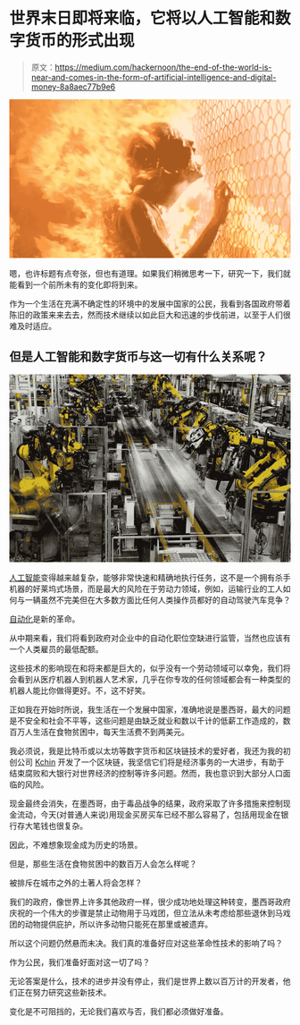 # 世界末日即将来临，它将以人工智能和数字货币的形式出现

> 原文：<https://medium.com/hackernoon/the-end-of-the-world-is-near-and-comes-in-the-form-of-artificial-intelligence-and-digital-money-8a8aec77b9e6>

![](img/f82b0b445dad8a0332fc51669ed37a87.png)

嗯，也许标题有点夸张，但也有道理。如果我们稍微思考一下，研究一下，我们就能看到一个前所未有的变化即将到来。

作为一个生活在充满不确定性的环境中的发展中国家的公民，我看到各国政府带着陈旧的政策来来去去，然而技术继续以如此巨大和迅速的步伐前进，以至于人们很难及时适应。

## 但是人工智能和数字货币与这一切有什么关系呢？

![](img/035049d2e7a8e9474c28f91aef8a15cb.png)

[人工智能](https://hackernoon.com/tagged/artificial-intelligence)变得越来越复杂，能够非常快速和精确地执行任务，这不是一个拥有杀手机器的好莱坞式场景，而是最大的风险在于劳动力领域，例如，运输行业的工人如何与一辆虽然不完美但在大多数方面比任何人类操作员都好的自动驾驶汽车竞争？

[自动化](https://hackernoon.com/tagged/automation)是新的革命。

从中期来看，我们将看到政府对企业中的自动化职位空缺进行监管，当然也应该有一个人类雇员的最低配额。

这些技术的影响现在和将来都是巨大的，似乎没有一个劳动领域可以幸免，我们将会看到从医疗机器人到机器人艺术家，几乎在你专攻的任何领域都会有一种类型的机器人能比你做得更好。不，这不好笑。

正如我在开始时所说，我生活在一个发展中国家，准确地说是墨西哥，最大的问题是不安全和社会不平等，这些问题是由缺乏就业和数以千计的低薪工作造成的，数百万人生活在食物贫困中，每天生活费不到两美元。

我必须说，我是比特币或以太坊等数字货币和区块链技术的爱好者，我还为我的初创公司 [Kchin](https://k-chin.mx) 开发了一个区块链，我坚信它们将是经济事务的一大进步，有助于结束腐败和大银行对世界经济的控制等许多问题。然而，我也意识到大部分人口面临的风险。

现金最终会消失，在墨西哥，由于毒品战争的结果，政府采取了许多措施来控制现金流动，今天(对普通人来说)用现金买房买车已经不那么容易了，包括用现金在银行存大笔钱也很复杂。

因此，不难想象现金成为历史的场景。

但是，那些生活在食物贫困中的数百万人会怎么样呢？

被排斥在城市之外的土著人将会怎样？

我们的政府，像世界上许多其他政府一样，很少成功地处理这种转变，墨西哥政府庆祝的一个伟大的步骤是禁止动物用于马戏团，但立法从未考虑给那些退休到马戏团的动物提供庇护，所以许多动物只能死在那里或被遗弃。

所以这个问题仍然悬而未决。我们真的准备好应对这些革命性技术的影响了吗？

作为公民，我们准备好面对这一切了吗？

无论答案是什么，技术的进步并没有停止，我们是世界上数以百万计的开发者，他们正在努力研究这些新技术。

变化是不可阻挡的，无论我们喜欢与否，我们都必须做好准备。